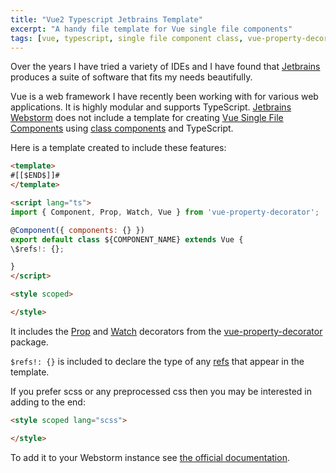 ```yaml
---
title: "Vue2 Typescript Jetbrains Template"
excerpt: "A handy file template for Vue single file components"
tags: [vue, typescript, single file component class, vue-property-decorator, decorator, template, webstorm, jetbrains]
---
```


Over the years I have tried a variety of IDEs and I have found that [Jetbrains](https://www.jetbrains.com/) produces a suite of 
software that fits my needs beautifully.

Vue is a web framework I have recently been working with for various web applications. It is highly modular and supports
TypeScript. [Jetbrains Webstorm](https://www.jetbrains.com/webstorm/) does not include a template for creating 
[Vue Single File Components](https://vuejs.org/v2/guide/single-file-components.html) using [class components](https://vuejs.org/v2/guide/typescript.html#Class-Style-Vue-Components) and TypeScript.

Here is a template created to include these features:  

```html
<template>
#[[$END$]]#
</template>

<script lang="ts">
import { Component, Prop, Watch, Vue } from 'vue-property-decorator';

@Component({ components: {} })
export default class ${COMPONENT_NAME} extends Vue {
\$refs!: {};

}
</script>

<style scoped>

</style>
```

It includes the [Prop](https://github.com/kaorun343/vue-property-decorator#Prop) and [Watch](https://github.com/kaorun343/vue-property-decorator#Watch) decorators from the [vue-property-decorator](https://github.com/kaorun343/vue-property-decorator) package.

`$refs!: {}` is included to declare the type of any [refs](https://vuejs.org/v2/api/#ref) that appear in the template.

If you prefer scss or any preprocessed css then you may be interested in adding to the end:
```html
<style scoped lang="scss">

</style>
``` 

To add it to your Webstorm instance see [the official documentation](https://www.jetbrains.com/help/webstorm/using-file-and-code-templates.html).
